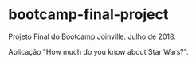 # bootcamp-final-project
Projeto Final do Bootcamp Joinville. Julho de 2018.

Aplicação "How much do you know about Star Wars?".

